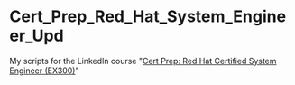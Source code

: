 # Cert_Prep_Red_Hat_System_Engineer_Upd
My scripts for the LinkedIn course "[Cert Prep: Red Hat Certified System Engineer (EX300)](https://www.linkedin.com/learning/cert-prep-red-hat-certified-system-engineer-ex300/prepare-for-the-rhce-ex300)"
